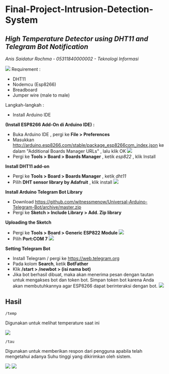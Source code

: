 # Final-Project-Intrusion-Detection-System
## *High Temperature Detector using DHT11 and Telegram Bot Notification*
*Anis Saidatur Rochma - 05311840000002 - Teknologi Informasi*

![](https://github.com/Nisyua/Final-Project-Intrusion-Detection-System/blob/main/img/alat.jpg)
Requirement :
- DHT11
- Nodemcu (Esp8266)
- Breadboard
- Jumper wire (male to male)

Langkah-langkah :
- Install Arduino IDE

**(Install ESP8266 Add-On di Arduino IDE) :**
- Buka Arduino IDE , pergi ke **File > Preferences**
- Masukkan  http://arduino.esp8266.com/stable/package_esp8266com_index.json ke dalam "Additional Boards Manager URLs" , lalu klik OK
![](https://github.com/Nisyua/Final-Project-Intrusion-Detection-System/blob/main/img/add%20json.png)
- Pergi ke **Tools > Board > Boards Manager** , ketik *esp822* , klik Install

**Install DHT11 add-on**
- Pergi ke **Tools > Board > Boards Manager** , ketik *dht11* 
- Pilih **DHT sensor library by Adafruit** , klik install
![](https://github.com/Nisyua/Final-Project-Intrusion-Detection-System/blob/main/img/dht11.png)

**Install Arduino Telegram Bot Library**
- Download https://github.com/witnessmenow/Universal-Arduino-Telegram-Bot/archive/master.zip
- Pergi ke **Sketch > Include Library > Add. Zip library**

**Uploading the Sketch**
- Pergi ke **Tools > Board > Generic ESP822 Module**
![](https://github.com/Nisyua/Final-Project-Intrusion-Detection-System/blob/main/img/board.png)
- Pilih **Port:COM 7**
![](https://github.com/Nisyua/Final-Project-Intrusion-Detection-System/blob/main/img/portcom7.png)

**Setting Telegram Bot**
- Install Telegram / pergi ke https://web.telegram.org
- Pada kolom **Search**, ketik **BotFather**
- Klik **/start > /newbot > (isi nama bot)**
- Jika bot berhasil dibuat, maka akan menerima pesan dengan tautan untuk mengakses bot dan token bot. Simpan token bot karena Anda akan membutuhkannya agar ESP8266 dapat berinteraksi dengan bot.
![](https://github.com/Nisyua/Final-Project-Intrusion-Detection-System/blob/main/img/bot.png)

## Hasil

```
/temp
```
Digunakan untuk melihat temperature saat ini

![](https://github.com/Nisyua/Final-Project-Intrusion-Detection-System/blob/main/img/temp.jpg)

```
/tau
```
Digunakan untuk memberikan respon dari pengguna apabila telah mengetahui adanya Suhu tinggi yang dikirimkan oleh sistem.

![](https://github.com/Nisyua/Final-Project-Intrusion-Detection-System/blob/main/img/tau.jpg)
![](https://github.com/Nisyua/Final-Project-Intrusion-Detection-System/blob/main/img/new.png)
